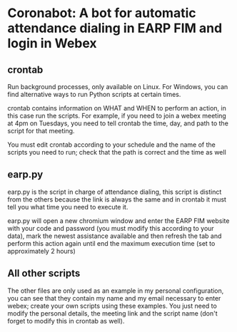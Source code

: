 # Coronabot: A bot for automatic attendance dialing in EARP FIM and login in Webex

## crontab
Run background processes, only available on Linux. For Windows, you can find alternative ways to run Python scripts at certain times.

crontab contains information on WHAT and WHEN to perform an action, in this case run the scripts. For example, if you need to join a webex meeting at 4pm on Tuesdays, you need to tell crontab the time, day, and path to the script for that meeting.

You must edit crontab according to your schedule and the name of the scripts you need to run; check that the path is correct and the time as well

## earp.py
earp.py is the script in charge of attendance dialing, this script is distinct from the others because the link is always the same and in crontab it must tell you what time you need to execute it.

earp.py will open a new chromium window and enter the EARP FIM website with your code and password (you must modify this according to your data), mark the newest assistance available and then refresh the tab and perform this action again until end the maximum execution time (set to approximately 2 hours)

## All other scripts
The other files are only used as an example in my personal configuration, you can see that they contain my name and my email necessary to enter webex; create your own scripts using these examples. You just need to modify the personal details, the meeting link and the script name (don't forget to modify this in crontab as well).

